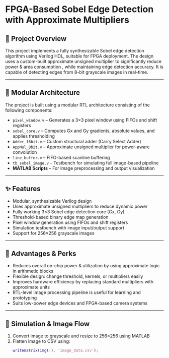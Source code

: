 # FPGA-Based Sobel Edge Detection with Approximate Multipliers

## 📌 Project Overview

This project implements a fully synthesizable Sobel edge detection algorithm using Verilog HDL, suitable for FPGA deployment. The design uses a custom-built approximate unsigned multiplier to significantly reduce power & area consumption , while maintaining edge detection accuracy. It is capable of detecting edges from 8-bit grayscale images in real-time.

---

## 🧱 Modular Architecture

The project is built using a modular RTL architecture consisting of the following components:

- `pixel_window.v` – Generates a 3×3 pixel window using FIFOs and shift registers  
- `sobel_core.v` – Computes Gx and Gy gradients, absolute values, and applies thresholding  
- `Adder_16bit.v` – Custom structural adder (Carry Select Adder)  
- `AppMul_8bit.v` – Approximate unsigned multiplier for power-aware convolution  
- `line_buffer.v` – FIFO-based scanline buffering
- `tb_sobel_image.v` – Testbench for simulating full image-based pipeline  
- **MATLAB Scripts** – For image preprocessing and output visualization  

---

## ✨ Features

- Modular, synthesizable Verilog design  
- Uses approximate unsigned multipliers to reduce dynamic power  
- Fully working 3×3 Sobel edge detection core (Gx, Gy)  
- Threshold-based binary edge map generation  
- Pixel window generation using FIFOs and shift registers  
- Simulation testbench with image input/output support   
- Support for 256×256 grayscale images  

---

## 🎯 Advantages & Perks

- Reduces overall on-chip power & utilization by using approximate logic in arithmetic blocks  
- Flexible design: change threshold, kernels, or multipliers easily  
- Improves hardware efficiency by replacing standard multipliers with approximate units  
- RTL-level image processing pipeline is useful for learning and prototyping  
- Suits low-power edge devices and FPGA-based camera systems  

---

## 🧪 Simulation & Image Flow

1. Convert image to grayscale and resize to 256×256 using MATLAB  
2. Flatten image to CSV using:
   ```matlab
   writematrix(img(:), 'image_data.csv');
